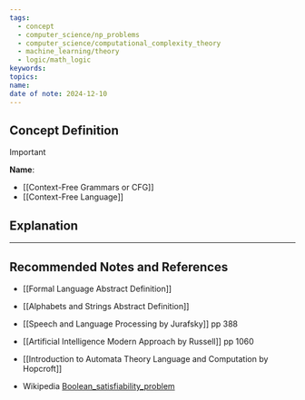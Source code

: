 ```yaml
---
tags:
  - concept
  - computer_science/np_problems
  - computer_science/computational_complexity_theory
  - machine_learning/theory
  - logic/math_logic
keywords: 
topics: 
name: 
date of note: 2024-12-10
---
```


## Concept Definition

>[!important]
>**Name**: 



- [[Context-Free Grammars or CFG]]
- [[Context-Free Language]]

## Explanation




-----------
##  Recommended Notes and References


- [[Formal Language Abstract Definition]]
- [[Alphabets and Strings Abstract Definition]]



- [[Speech and Language Processing by Jurafsky]] pp 388
- [[Artificial Intelligence Modern Approach by Russell]] pp 1060
- [[Introduction to Automata Theory Language and Computation by Hopcroft]]


- Wikipedia [Boolean_satisfiability_problem](https://en.wikipedia.org/wiki/Boolean_satisfiability_problem)
